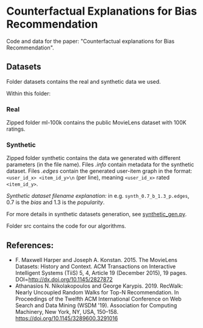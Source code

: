 # Counterfactual Explanations for Bias Recommendation
Code and data for the paper: "Counterfactual explanations for Bias Recommendation".

## Datasets
Folder datasets contains the real and synthetic data we used.

Within this folder:

### Real
Zipped folder ml-100k contains the public MovieLens dataset with 100K ratings.

### Synthetic
Zipped folder synthetic contains the data we generated with different parameters (in the file name). Files *.info* contain metadata for the synthetic dataset. Files *.edges* contain the generated user-item graph in the format: `<user_id_x> <item_id_y>\n` (per line), meaning `<user_id_x>` rated `<item_id_y>`.

*Synthetic dataset filename explanation:* in e.g. `synth_0.7_b_1.3_p.edges`, 0.7 is the *bias* and 1.3 is the *popularity*.

For more details in synthetic datasets generation, see [synthetic_gen.py](https://github.com/lezaf/BiasExplain/blob/main/src/utils/synthetic_gen.py).

Folder src contains the code for our algorithms.

## References:

- F. Maxwell Harper and Joseph A. Konstan. 2015. The MovieLens Datasets: History and Context. ACM Transactions on Interactive Intelligent Systems (TiiS) 5, 4, Article 19 (December 2015), 19 pages. DOI=http://dx.doi.org/10.1145/2827872
- Athanasios N. Nikolakopoulos and George Karypis. 2019. RecWalk: Nearly Uncoupled Random Walks for Top-N Recommendation. In Proceedings of the Twelfth ACM International Conference on Web Search and Data Mining (WSDM '19). Association for Computing Machinery, New York, NY, USA, 150–158. https://doi.org/10.1145/3289600.3291016
